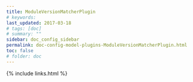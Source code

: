 ```yaml
---
title: ModuleVersionMatcherPlugin 
# keywords:
last_updated: 2017-03-18
# tags: [doc]
# summary: ""
sidebar: doc_config_sidebar
permalink: doc-config-model-plugins-ModuleVersionMatcherPlugin.html
toc: false
# folder: doc
---
```


{% include links.html %}
